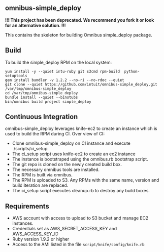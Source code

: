 ## omnibus-simple_deploy

**!!! This project has been deprecated. We recommend you fork it or look for an alternative solution. !!!**

This contains the skeleton for building Omnibus simple_deploy package.

## Build

To build the simple_deploy RPM on the local system:

	yum install -y --quiet intu-ruby git s3cmd rpm-build  python-setuptools
	gem install bundler -v 1.2.2 --no-ri --no-rdoc --quiet
	git clone --quiet https://github.com/intuit/omnibus-simple_deploy.git /var/tmp/omnibus-simple_deploy
	cd /var/tmp/omnibus-simple_deploy
	bundle install --quiet --binstubs
	bin/omnibus build project simple_deploy

## Continuous Integration

omnibus-simple_deploy leverages knife-ec2 to create an instance which is used to build the RPM during CI. Over view of CI:

* Clone omnibus-simple_deploy on CI instance and execute ./scripts/ci_setup
* The ci_setup script uses knife-ec2 to create an ec2 instance
* The instance is bootstraped using the omnibus.rb bootstrap script.
* The git repo is cloned on the newly created build box.
* The necessary omnibus tools are installed.
* The RPM is built via omnibus.
* The RPM is uploaded to S3. Any RPMs with the same name, version and build iteration are replaced.
* The ci_setup script executes cleanup.rb to destroy any build boxes.

## Requirements

* AWS account with access to upload to S3 bucket and manage EC2 instances.
* Credentials set as AWS_SECRET_ACCESS_KEY and AWS_ACCESS_KEY_ID
* Ruby version 1.9.2 or higher
* Access to the AMI listed in the file `script/knife/config/knife.rb`
